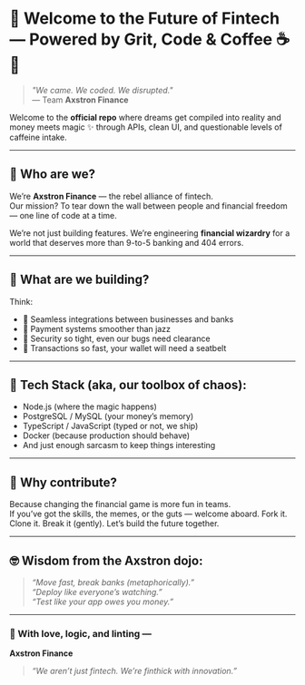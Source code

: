 # 💸 Welcome to the Future of Fintech — Powered by Grit, Code & Coffee ☕🚀

> _"We came. We coded. We disrupted."_  
> — Team **Axstron Finance**

Welcome to the **official repo** where dreams get compiled into reality and money meets magic ✨ through APIs, clean UI, and questionable levels of caffeine intake.

---

## 💼 Who are we?
We’re **Axstron Finance** — the rebel alliance of fintech.  
Our mission? To tear down the wall between people and financial freedom — one line of code at a time.

We’re not just building features. We’re engineering **financial wizardry** for a world that deserves more than 9-to-5 banking and 404 errors.

---

## 🚀 What are we building?
Think:
- 🧩 Seamless integrations between businesses and banks
- 📲 Payment systems smoother than jazz
- 🔐 Security so tight, even our bugs need clearance
- 💸 Transactions so fast, your wallet will need a seatbelt

---

## 🧰 Tech Stack (aka, our toolbox of chaos):
- Node.js (where the magic happens)
- PostgreSQL / MySQL (your money’s memory)
- TypeScript / JavaScript (typed or not, we ship)
- Docker (because production should behave)
- And just enough sarcasm to keep things interesting

---

## 🙌 Why contribute?
Because changing the financial game is more fun in teams.  
If you’ve got the skills, the memes, or the guts — welcome aboard. Fork it. Clone it. Break it (gently). Let’s build the future together.

---

## 🤓 Wisdom from the Axstron dojo:
> _“Move fast, break banks (metaphorically).”_  
> _“Deploy like everyone’s watching.”_  
> _“Test like your app owes you money.”_

---

### 💙 With love, logic, and linting —  
**Axstron Finance**

> _“We aren’t just fintech. We’re finthick with innovation.”_

